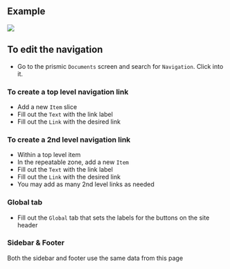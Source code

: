 ## Example
![](https://drive.google.com/uc?id=1Z5Ynkoh13qkYGYrvH1akwII35xf7dwd1)

## To edit the navigation
- Go to the prismic `Documents` screen and search for `Navigation`. Click into it.

### To create a top level navigation link
- Add a new `Item` slice
- Fill out the `Text` with the link label
- Fill out the `Link` with the desired link

### To create a 2nd level navigation link
- Within a top level item
- In the repeatable zone, add a new `Item`
- Fill out the `Text` with the link label
- Fill out the `Link` with the desired link
- You may add as many 2nd level links as needed

### Global tab
- Fill out the `Global` tab that sets the labels for the buttons on the site header

### Sidebar & Footer
Both the sidebar and footer use the same data from this page